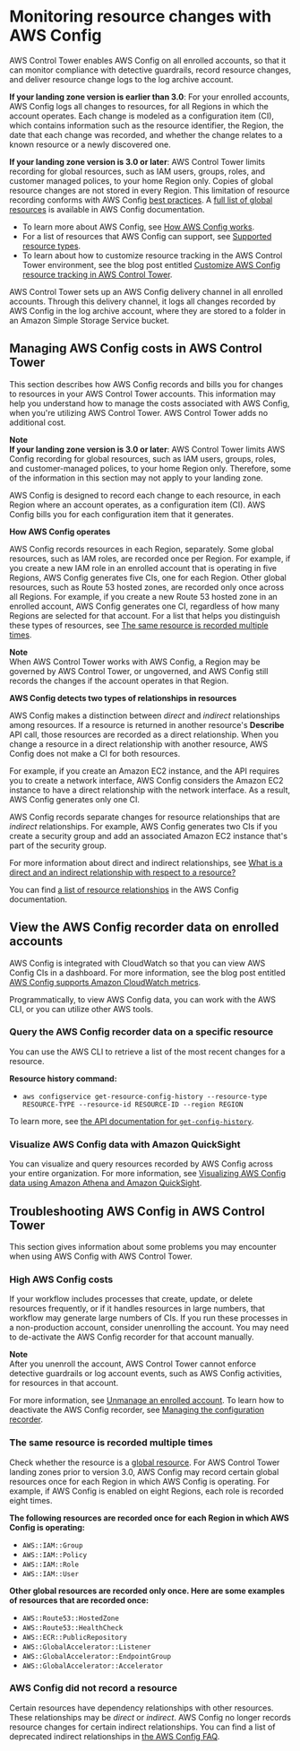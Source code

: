 # Monitoring resource changes with AWS Config<a name="monitoring-with-config"></a>

AWS Control Tower enables AWS Config on all enrolled accounts, so that it can monitor compliance with detective guardrails, record resource changes, and deliver resource change logs to the log archive account\.

**If your landing zone version is earlier than 3\.0**: For your enrolled accounts, AWS Config logs all changes to resources, for all Regions in which the account operates\. Each change is modeled as a configuration item \(CI\), which contains information such as the resource identifier, the Region, the date that each change was recorded, and whether the change relates to a known resource or a newly discovered one\.

**If your landing zone version is 3\.0 or later**: AWS Control Tower limits recording for global resources, such as IAM users, groups, roles, and customer managed polices, to your home Region only\. Copies of global resource changes are not stored in every Region\. This limitation of resource recording conforms with AWS Config [best practices](http://aws.amazon.com/blogs/mt/aws-config-best-practices/)\. A [full list of global resources](https://docs.aws.amazon.com/config/latest/developerguide/select-resources.html) is available in AWS Config documentation\.
+ To learn more about AWS Config, see [ How AWS Config works](https://docs.aws.amazon.com/config/latest/developerguide/how-does-config-work.html)\. 
+ For a list of resources that AWS Config can support, see [Supported resource types](https://docs.aws.amazon.com/config/latest/developerguide/resource-config-reference.html)\.
+ To learn about how to customize resource tracking in the AWS Control Tower environment, see the blog post entitled [Customize AWS Config resource tracking in AWS Control Tower](http://aws.amazon.com/blogs/mt/customize-aws-config-resource-tracking-in-aws-control-tower-environment)\.

AWS Control Tower sets up an AWS Config delivery channel in all enrolled accounts\. Through this delivery channel, it logs all changes recorded by AWS Config in the log archive account, where they are stored to a folder in an Amazon Simple Storage Service bucket\.

## Managing AWS Config costs in AWS Control Tower<a name="config-costs"></a>

This section describes how AWS Config records and bills you for changes to resources in your AWS Control Tower accounts\. This information may help you understand how to manage the costs associated with AWS Config, when you're utilizing AWS Control Tower\. AWS Control Tower adds no additional cost\. 

**Note**  
 **If your landing zone version is 3\.0 or later**: AWS Control Tower limits AWS Config recording for global resources, such as IAM users, groups, roles, and customer\-managed polices, to your home Region only\. Therefore, some of the information in this section may not apply to your landing zone\.

AWS Config is designed to record each change to each resource, in each Region where an account operates, as a configuration item \(CI\)\. AWS Config bills you for each configuration item that it generates\.

**How AWS Config operates**

AWS Config records resources in each Region, separately\. Some global resources, such as IAM roles, are recorded once per Region\. For example, if you create a new IAM role in an enrolled account that is operating in five Regions, AWS Config generates five CIs, one for each Region\. Other global resources, such as Route 53 hosted zones, are recorded only once across all Regions\. For example, if you create a new Route 53 hosted zone in an enrolled account, AWS Config generates one CI, regardless of how many Regions are selected for that account\. For a list that helps you distinguish these types of resources, see [The same resource is recorded multiple times](#duplicate-configuration-items)\.

**Note**  
When AWS Control Tower works with AWS Config, a Region may be governed by AWS Control Tower, or ungoverned, and AWS Config still records the changes if the account operates in that Region\.

**AWS Config detects two types of relationships in resources**

AWS Config makes a distinction between *direct* and *indirect* relationships among resources\. If a resource is returned in another resource's **Describe** API call, those resources are recorded as a direct relationship\. When you change a resource in a direct relationship with another resource, AWS Config does not make a CI for both resources\.

For example, if you create an Amazon EC2 instance, and the API requires you to create a network interface, AWS Config considers the Amazon EC2 instance to have a direct relationship with the network interface\. As a result, AWS Config generates only one CI\.

AWS Config records separate changes for resource relationships that are *indirect* relationships\. For example, AWS Config generates two CIs if you create a security group and add an associated Amazon EC2 instance that's part of the security group\.

For more information about direct and indirect relationships, see [What is a direct and an indirect relationship with respect to a resource?](https://docs.aws.amazon.com/config/latest/developerguide/faq.html#faq-0)

You can find [a list of resource relationships](https://docs.aws.amazon.com/config/latest/developerguide/resource-config-reference.html) in the AWS Config documentation\. 

## View the AWS Config recorder data on enrolled accounts<a name="querying-config"></a>

AWS Config is integrated with CloudWatch so that you can view AWS Config CIs in a dashboard\. For more information, see the blog post entitled [AWS Config supports Amazon CloudWatch metrics](http://aws.amazon.com/about-aws/whats-new/2022/05/aws-config-supports-amazon-cloudwatch-metrics)\.

Programmatically, to view AWS Config data, you can work with the AWS CLI, or you can utilize other AWS tools\. 

### Query the AWS Config recorder data on a specific resource<a name="querying-resources-using-the-cli"></a>

You can use the AWS CLI to retrieve a list of the most recent changes for a resource\.

**Resource history command:**
+ `aws configservice get-resource-config-history --resource-type RESOURCE-TYPE --resource-id RESOURCE-ID --region REGION`

To learn more, see [the API documentation for `get-config-history`](https://docs.aws.amazon.com/cli/latest/reference/configservice/get-resource-config-history.html)\.

### Visualize AWS Config data with Amazon QuickSight<a name="visualize-config-data-with-quicksight"></a>

You can visualize and query resources recorded by AWS Config across your entire organization\. For more information, see [Visualizing AWS Config data using Amazon Athena and Amazon QuickSight](http://aws.amazon.com/blogs/mt/visualizing-aws-config-data-using-amazon-athena-and-amazon-quicksight/)\.

## Troubleshooting AWS Config in AWS Control Tower<a name="troubleshooting-config"></a>

This section gives information about some problems you may encounter when using AWS Config with AWS Control Tower\. 

### High AWS Config costs<a name="high-config-costs"></a>

If your workflow includes processes that create, update, or delete resources frequently, or if it handles resources in large numbers, that workflow may generate large numbers of CIs\. If you run these processes in a non\-production account, consider unenrolling the account\. You may need to de\-activate the AWS Config recorder for that account manually\.

**Note**  
After you unenroll the account, AWS Control Tower cannot enforce detective guardrails or log account events, such as AWS Config activities, for resources in that account\.

For more information, see [Unmanage an enrolled account](https://docs.aws.amazon.com/controltower/latest/userguide/unmanage-account.html)\. To learn how to deactivate the AWS Config recorder, see [Managing the configuration recorder](https://docs.aws.amazon.com/config/latest/developerguide/stop-start-recorder.html)\.

### The same resource is recorded multiple times<a name="duplicate-configuration-items"></a>

Check whether the resource is a [global resource](https://docs.aws.amazon.com/config/latest/developerguide/select-resources.html)\. For AWS Control Tower landing zones prior to version 3\.0, AWS Config may record certain global resources once for each Region in which AWS Config is operating\. For example, if AWS Config is enabled on eight Regions, each role is recorded eight times\.

**The following resources are recorded once for each Region in which AWS Config is operating:**
+ `AWS::IAM::Group` 
+ `AWS::IAM::Policy` 
+ `AWS::IAM::Role` 
+  `AWS::IAM::User`

**Other global resources are recorded only once\. Here are some examples of resources that are recorded once:**
+ `AWS::Route53::HostedZone`
+ `AWS::Route53::HealthCheck`
+ `AWS::ECR::PublicRepository`
+ `AWS::GlobalAccelerator::Listener`
+ `AWS::GlobalAccelerator::EndpointGroup`
+ `AWS::GlobalAccelerator::Accelerator`

### AWS Config did not record a resource<a name="resource-not-recorded"></a>

Certain resources have dependency relationships with other resources\. These relationships may be *direct* or *indirect*\. AWS Config no longer records resource changes for certain indirect relationships\. You can find a list of deprecated indirect relationships in [the AWS Config FAQ](https://docs.aws.amazon.com/config/latest/developerguide/faq.html#faq-2)\.